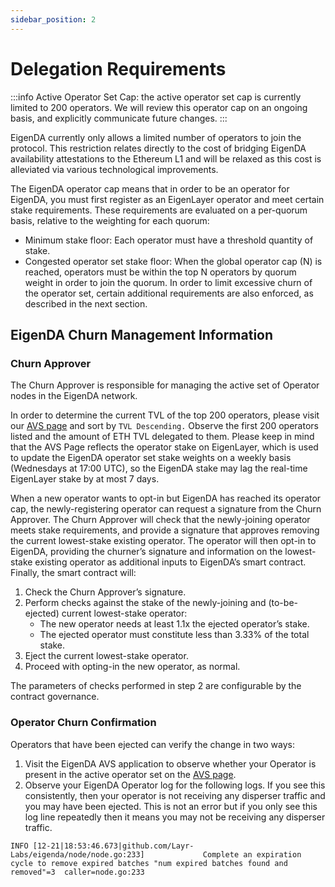 ```yaml
---
sidebar_position: 2
---
```


# Delegation Requirements

:::info 
Active Operator Set Cap: the active operator set cap is currently
limited to 200 operators. We will review this operator cap on an ongoing basis,
and explicitly communicate future changes.
:::

EigenDA currently only allows a limited number of operators to join the protocol. This restriction relates directly to the cost of bridging EigenDA availability attestations to the Ethereum L1 and will be relaxed as this cost is alleviated via various technological improvements. 

The EigenDA operator cap means that in order to be an operator for EigenDA, you must first register as an EigenLayer operator and meet certain stake requirements. These requirements are evaluated on a per-quorum basis, relative to the weighting for each quorum: 
- Minimum stake floor: Each operator must have a threshold quantity of stake. 
- Congested operator set stake floor: When the global operator cap (N) is reached, operators must be within the top N operators by quorum weight in order to join the quorum. In order to limit excessive churn of the operator set, certain additional requirements are also enforced, as described in the next section.

## EigenDA Churn Management Information

### Churn Approver

The Churn Approver is responsible for managing the active set of Operator nodes
in the EigenDA network. 

In order to determine the current TVL of the top 200 operators, please visit our
[AVS page](https://holesky.eigenlayer.xyz/avs/eigenda) and sort by `TVL
Descending.` Observe the first 200 operators listed and the amount of ETH TVL
delegated to them. Please keep in mind that the AVS Page reflects the
operator stake on EigenLayer, which is used to update the EigenDA operator set
stake weights on a weekly basis (Wednesdays at 17:00 UTC), so the EigenDA stake
may lag the real-time EigenLayer stake by at most 7 days.

When a new operator wants to opt-in but EigenDA has reached its operator cap,
the newly-registering operator can request a signature from the Churn Approver.
The Churn Approver will check that the newly-joining operator meets stake
requirements, and provide a signature that approves removing the current
lowest-stake existing operator. The operator will then opt-in to EigenDA,
providing the churner’s signature and information on the lowest-stake existing
operator as additional inputs to EigenDA’s smart contract. Finally, the smart
contract will:

1. Check the Churn Approver’s signature.
2. Perform checks against the stake of the newly-joining and (to-be-ejected)
current lowest-stake operator:
    - The new operator needs at least 1.1x the ejected operator’s stake.
    - The ejected operator must constitute less than 3.33% of the total stake.
1. Eject the current lowest-stake operator.
2. Proceed with opting-in the new operator, as normal.

The parameters of checks performed in step 2 are configurable by the contract
governance.

### Operator Churn Confirmation

Operators that have been ejected can verify the change in two ways:

1. Visit the EigenDA AVS application to observe whether your Operator is present
in the active operator set on the [AVS page](https://holesky.eigenlayer.xyz/avs/eigenda).
2. Observe your EigenDA Operator log for the following logs. If you see this
consistently, then your operator is not receiving any disperser traffic and you
may have been ejected.  This is not an error but if you only see this log line
repeatedly then it means you may not be receiving any disperser traffic.

```
INFO [12-21|18:53:46.673|github.com/Layr-Labs/eigenda/node/node.go:233]             Complete an expiration cycle to remove expired batches "num expired batches found and removed"=3  caller=node.go:233
```
